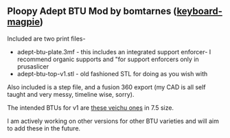 ## Ploopy Adept BTU Mod by bomtarnes ([keyboard-magpie](https://github.com/keyboard-magpie/))
Included are two print files- 

 - adept-btu-plate.3mf - this includes an integrated support enforcer- I recommend organic supports and "for support enforcers only in prusaslicer
 - adept-btu-top-v1.stl - old fashioned STL for doing as you wish with

Also included is a step file, and a fusion 360 export (my CAD is all self taught and very messy, timeline wise, sorry).

The intended BTUs for v1 are [these veichu ones](https://www.aliexpress.com/item/1005003066404497.html) in 7.5 size.

I am actively working on other versions for other BTU varieties and will aim to add these in the future.